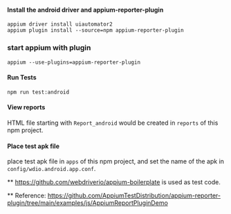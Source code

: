 

#### Install the android driver and appium-reporter-plugin
```
appium driver install uiautomator2
appium plugin install --source=npm appium-reporter-plugin
```


### start appium with plugin
```
appium --use-plugins=appium-reporter-plugin
```

#### Run Tests
```
npm run test:android
```


#### View reports 
HTML file starting with `Report_android` would be created in `reports` of this npm project.

#### Place test apk file
place test apk file in `apps` of this npm project, and set the name of the apk in `config/wdio.android.app.conf`.

** https://github.com/webdriverio/appium-boilerplate is used as test code.

** Reference: https://github.com/AppiumTestDistribution/appium-reporter-plugin/tree/main/examples/js/AppiumReportPluginDemo